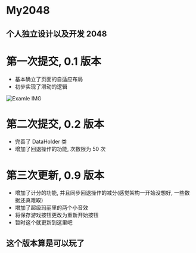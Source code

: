 # My2048
## 个人独立设计以及开发 2048


# 第一次提交, 0.1 版本
* 基本确立了页面的自适应布局
* 初步实现了滑动的逻辑

![Examle IMG](https://raw.githubusercontent.com/M3oM3oBug/My2048/master/device_image.png)

# 第二次提交, 0.2 版本
* 完善了 DataHolder 类
* 增加了回退操作的功能, 次数限为 50 次

# 第三次更新, 0.9 版本
* 增加了计分的功能, 并且同步回退操作的减分(感觉架构一开始没想好, 一些数据还真难取)
* 增加了超级玛丽里的两个小音效
* 将保存游戏按钮更改为重新开始按钮
* 暂时这个就更新到这里吧

## 这个版本算是可以玩了